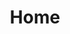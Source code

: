 ---
home: true
title: Home
tagline: 最佳 USDT.TRC20 收款接口服务 🚀
heroImage: /images/logo.png
actions:
  - text: 商户登录
    link: https://pro.tronapi.com
    type: primary
  - text: 接入文档
    link: /api/
    type: secondary
features:
  - title: 安全
    details: 付款直接进入商户钱包，不经平台中转，无需提现。

  - title: 体验
    details: 钱包扫码，一键付款，媲美支付宝 & 微信支付体验。

  - title: 极速
    details: 用户付款后秒级检测，极速回调。

  - title: 稳定
    details: 独家链上交易检测技术，绝不在关键时刻掉链子。

  - title: 低价
    details: 仅收取 2.5% 交易手续费，没有任何其它费用。

  - title: 匿名
    details: 一次对接，全球收款，天然匿名，拒绝追踪。


footer: Copyright © 2022 Tronapi - telegram:@jackslowfak
---